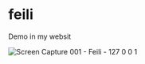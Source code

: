 # feili


Demo in my websit

![Screen Capture 001 - Feili - 127 0 0 1](https://user-images.githubusercontent.com/37534859/192642825-1f10d9b6-a850-483d-a8d8-a94f9789e3c7.jpg)
